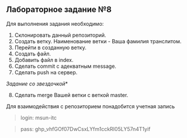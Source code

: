## Лабораторное задание №8

Для выполнения задания необходимо:

1. Склонировать данный репозиторий.
2. Создать ветку. Наименование ветки - Ваша фамилия транслитом.
3. Перейти в созданную ветку.
4. Создать файл.
5. Добавить файл в index.
6. Сделать commit с адекватным message.
7. Сделать push на сервер.

*Задание со звездочкой**

8. Сделать merge Вашей ветки с веткой master.

Для взаимодействия с репозиторием понадобится учетная запись

>login: msun-itc

>pass: 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
